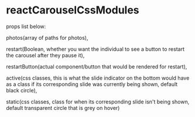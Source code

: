 # reactCarouselCssModules
props list below:

photos(array of paths for photos),

restart(Boolean, whether you want the individual to see a button to restart the carousel after they pause it),

restartButton(actual component/button that would be rendered for restart),

active(css classes, this is what the slide indicator on the bottom would have as a class if its corresponding slide was currently being shown, default black circle),

static(css classes, class for when its corresponding slide isn't being shown, default transparent circle that is grey on hover)